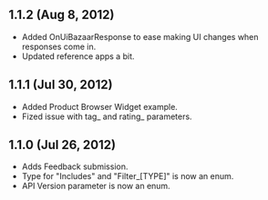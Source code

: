 ## 1.1.2 (Aug 8, 2012)

* Added OnUiBazaarResponse to ease making UI changes when responses come in.
* Updated reference apps a bit.

## 1.1.1 (Jul 30, 2012)

* Added Product Browser Widget example.
* Fized issue with tag_<dimension> and rating_<dimension> parameters.

## 1.1.0 (Jul 26, 2012)

* Adds Feedback submission.
* Type for "Includes" and "Filter_[TYPE]" is now an enum.
* API Version parameter is now an enum.

